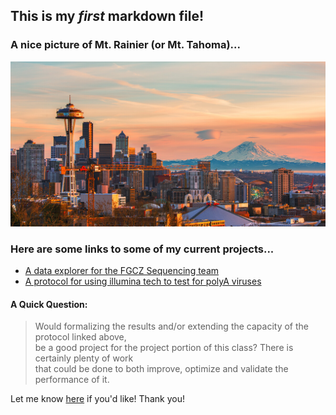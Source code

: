 ## This is my _first_ markdown file!

### A nice picture of Mt. Rainier (or Mt. Tahoma)...
![A nice mountain!](https://github.com/grawfin/Week_one_assignment/blob/master/seattle.jpg)

### Here are some links to some of my current projects...

* [A data explorer for the FGCZ Sequencing team](http://ngskpi.bfabric.org/apps/HTSequencing)
* [A protocol for using illumina tech to test for polyA viruses](https://www.biorxiv.org/content/10.1101/2020.06.02.130484v1)

#### A Quick Question:

> Would formalizing the results and/or extending the capacity of the protocol linked above,  
be a good project for the project portion of this class? There is certainly plenty of work  
that could be done to both improve, optimize and validate the performance of it.

Let me know [here]() if you'd like! Thank you!
